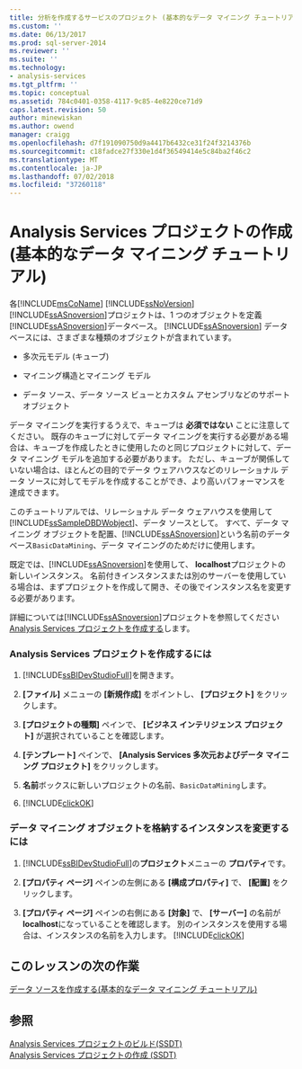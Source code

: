 ```yaml
---
title: 分析を作成するサービスのプロジェクト (基本的なデータ マイニング チュートリアル) |Microsoft Docs
ms.custom: ''
ms.date: 06/13/2017
ms.prod: sql-server-2014
ms.reviewer: ''
ms.suite: ''
ms.technology:
- analysis-services
ms.tgt_pltfrm: ''
ms.topic: conceptual
ms.assetid: 784c0401-0358-4117-9c85-4e8220ce71d9
caps.latest.revision: 50
author: minewiskan
ms.author: owend
manager: craigg
ms.openlocfilehash: d7f191090750d9a4417b6432ce31f24f3214376b
ms.sourcegitcommit: c18fadce27f330e1d4f36549414e5c84ba2f46c2
ms.translationtype: MT
ms.contentlocale: ja-JP
ms.lasthandoff: 07/02/2018
ms.locfileid: "37260118"
---
```

# <a name="creating-an-analysis-services-project-basic-data-mining-tutorial"></a>Analysis Services プロジェクトの作成 (基本的なデータ マイニング チュートリアル)
  各[!INCLUDE[msCoName](../includes/msconame-md.md)] [!INCLUDE[ssNoVersion](../includes/ssnoversion-md.md)] [!INCLUDE[ssASnoversion](../includes/ssasnoversion-md.md)]プロジェクトは、1 つのオブジェクトを定義[!INCLUDE[ssASnoversion](../includes/ssasnoversion-md.md)]データベース。 [!INCLUDE[ssASnoversion](../includes/ssasnoversion-md.md)] データベースには、さまざまな種類のオブジェクトが含まれています。  
  
-   多次元モデル (キューブ)  
  
-   マイニング構造とマイニング モデル  
  
-   データ ソース、データ ソース ビューとカスタム アセンブリなどのサポート オブジェクト  
  
 データ マイニングを実行するうえで、キューブは **必須ではない** ことに注意してください。 既存のキューブに対してデータ マイニングを実行する必要がある場合は、キューブを作成したときに使用したのと同じプロジェクトに対して、データ マイニング モデルを追加する必要があります。 ただし、キューブが関係していない場合は、ほとんどの目的でデータ ウェアハウスなどのリレーショナル データ ソースに対してモデルを作成することができ、より高いパフォーマンスを達成できます。  
  
 このチュートリアルでは、リレーショナル データ ウェアハウスを使用して[!INCLUDE[ssSampleDBDWobject](../includes/sssampledbdwobject-md.md)]、データ ソースとして。 すべて、データ マイニング オブジェクトを配置、[!INCLUDE[ssASnoversion](../includes/ssasnoversion-md.md)]という名前のデータベース`BasicDataMining`、データ マイニングのためだけに使用します。  
  
 既定では、[!INCLUDE[ssASnoversion](../includes/ssasnoversion-md.md)]を使用して、 **localhost**プロジェクトの新しいインスタンス。 名前付きインスタンスまたは別のサーバーを使用している場合は、まずプロジェクトを作成して開き、その後でインスタンス名を変更する必要があります。  
  
 詳細については[!INCLUDE[ssASnoversion](../includes/ssasnoversion-md.md)]プロジェクトを参照してください[Analysis Services プロジェクトを作成する](../analysis-services/lesson-1-1-creating-an-analysis-services-project.md)します。  
  
### <a name="to-create-an-analysis-services-project"></a>Analysis Services プロジェクトを作成するには  
  
1.  [!INCLUDE[ssBIDevStudioFull](../includes/ssbidevstudiofull-md.md)]を開きます。  
  
2.  **[ファイル]** メニューの **[新規作成]** をポイントし、 **[プロジェクト]** をクリックします。  
  
3.  **[プロジェクトの種類]** ペインで、 **[ビジネス インテリジェンス プロジェクト]** が選択されていることを確認します。  
  
4.  **[テンプレート]** ペインで、 **[Analysis Services 多次元およびデータ マイニング プロジェクト]** をクリックします。  
  
5.  **名前**ボックスに新しいプロジェクトの名前、`BasicDataMining`します。  
  
6.  [!INCLUDE[clickOK](../includes/clickok-md.md)]  
  
### <a name="to-change-the-instance-where-data-mining-objects-are-stored"></a>データ マイニング オブジェクトを格納するインスタンスを変更するには  
  
1.  [!INCLUDE[ssBIDevStudioFull](../includes/ssbidevstudiofull-md.md)]の**プロジェクト**メニューの **プロパティ**です。  
  
2.  **[プロパティ ページ]** ペインの左側にある **[構成プロパティ]** で、 **[配置]** をクリックします。  
  
3.  **[プロパティ ページ]** ペインの右側にある **[対象]** で、 **[サーバー]** の名前が **localhost**になっていることを確認します。 別のインスタンスを使用する場合は、インスタンスの名前を入力します。 [!INCLUDE[clickOK](../includes/clickok-md.md)]  
  
## <a name="next-task-in-lesson"></a>このレッスンの次の作業  
 [データ ソースを作成する&#40;基本的なデータ マイニング チュートリアル&#41;](../../2014/tutorials/creating-a-data-source-basic-data-mining-tutorial.md)  
  
## <a name="see-also"></a>参照  
 [Analysis Services プロジェクトのビルド&#40;SSDT&#41;](../analysis-services/multidimensional-models/build-analysis-services-projects-ssdt.md)   
 [Analysis Services プロジェクトの作成 (SSDT)](../analysis-services/multidimensional-models/create-an-analysis-services-project-ssdt.md)  
  
  
